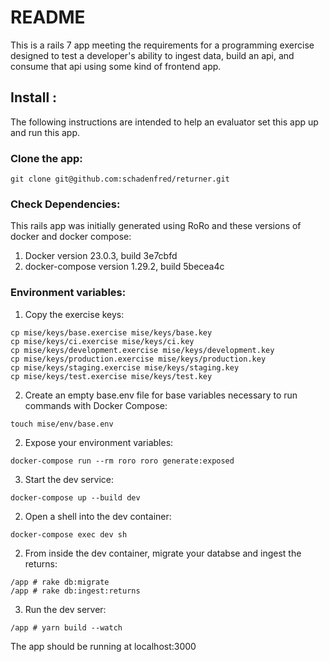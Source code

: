 # README

This is a rails 7 app meeting the requirements for a programming exercise designed to test a developer's ability to ingest data, build an api, and consume that api using some kind of frontend app.

## Install :

The following instructions are intended to help an evaluator set this app up and run this app.

### Clone the app:

```
git clone git@github.com:schadenfred/returner.git
```

### Check Dependencies: 

This rails app was initially generated using RoRo and these versions of docker and docker compose:

1. Docker version 23.0.3, build 3e7cbfd
2. docker-compose version 1.29.2, build 5becea4c


### Environment variables:

1. Copy the exercise keys:

``` 
cp mise/keys/base.exercise mise/keys/base.key
cp mise/keys/ci.exercise mise/keys/ci.key
cp mise/keys/development.exercise mise/keys/development.key
cp mise/keys/production.exercise mise/keys/production.key
cp mise/keys/staging.exercise mise/keys/staging.key
cp mise/keys/test.exercise mise/keys/test.key
```

2. Create an empty base.env file for base variables necessary to run commands with Docker Compose:

```
touch mise/env/base.env
```

2. Expose your environment variables:

```
docker-compose run --rm roro roro generate:exposed
```

3. Start the dev service:

```
docker-compose up --build dev
```

2. Open a shell into the dev container: 

``` 
docker-compose exec dev sh
```

2. From inside the dev container, migrate your databse and ingest the returns:
``` 
/app # rake db:migrate 
/app # rake db:ingest:returns
```

3. Run the dev server:
```
/app # yarn build --watch 
```

The app should be running at localhost:3000